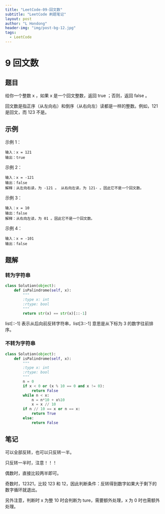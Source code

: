```yaml
---
title: "LeetCode-09-回文数"
subtitle: "LeetCode 刷题笔记"
layout: post
author: "L Hondong"
header-img: "img/post-bg-12.jpg"
tags:
  - LeetCode
---
```


# 9 回文数

## 题目

给你一个整数 x ，如果 x 是一个回文整数，返回 true ；否则，返回 false 。

回文数是指正序（从左向右）和倒序（从右向左）读都是一样的整数。例如，121 是回文，而 123 不是。

## 示例

示例 1：

```
输入：x = 121
输出：true
```

示例 2：

```
输入：x = -121
输出：false
解释：从左向右读，为 -121 。 从右向左读，为 121- 。因此它不是一个回文数。
```

示例 3：

```
输入：x = 10
输出：false
解释：从右向左读，为 01 。因此它不是一个回文数。
```

示例 4：

```
输入：x = -101
输出：false
```

## 题解

### 转为字符串

```python
class Solution(object):
    def isPalindrome(self, x):
        """
        :type x: int
        :rtype: bool
        """
        return str(x) == str(x)[::-1]
```

list[::-1] 表示从后向前反转字符串，list[3::-1] 意思是从下标为 3 的数字往前排序。

### 不转为字符串

```python
class Solution(object):
    def isPalindrome(self, x):
        """
        :type x: int
        :rtype: bool
        """
        n = 0
        if x < 0 or (x % 10 == 0 and x != 0):
            return False
        while n < x:
            n = n*10 + x%10
            x = x // 10
        if n // 10 == x or n == x:
            return True
        else:
            return False
```

## 笔记

可以全部反转，也可以只反转一半。

只反转一半时，注意！！！

偶数时，直接比较两半即可。

奇数时，12321，比较 123 和 12，因此判断条件：反转得到数字如果大于剩下的数字循环就退出。

另外注意，判断时 x 为整 10 时会判断为 ture，需要额外处理，x 为 0 时也需额外处理。
